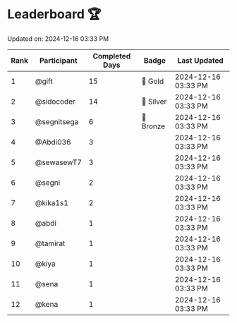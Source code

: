 # Leaderboard 🏆

Updated on: 2024-12-16 03:33 PM

| Rank | Participant       | Completed Days | Badge      | Last Updated         |
|------|-------------------|----------------|------------|----------------------|
| 1    | @gift             | 15             | 🏅 Gold     | 2024-12-16 03:33 PM |
| 2    | @sidocoder        | 14             | 🥈 Silver   | 2024-12-16 03:33 PM |
| 3    | @segnitsega       | 6              | 🥉 Bronze   | 2024-12-16 03:33 PM |
| 4    | @Abdi036          | 3              |            | 2024-12-16 03:33 PM |
| 5    | @sewasewT7        | 3              |            | 2024-12-16 03:33 PM |
| 6    | @segni            | 2              |            | 2024-12-16 03:33 PM |
| 7    | @kika1s1          | 2              |            | 2024-12-16 03:33 PM |
| 8    | @abdi             | 1              |            | 2024-12-16 03:33 PM |
| 9    | @tamirat          | 1              |            | 2024-12-16 03:33 PM |
| 10   | @kiya             | 1              |            | 2024-12-16 03:33 PM |
| 11   | @sena             | 1              |            | 2024-12-16 03:33 PM |
| 12   | @kena             | 1              |            | 2024-12-16 03:33 PM |
